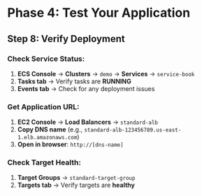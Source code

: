 # Phase 4: Test Your Application

## Step 8: Verify Deployment

### Check Service Status:
1. **ECS Console** → **Clusters** → `demo` → **Services** → `service-book`
2. **Tasks tab** → Verify tasks are **RUNNING**
3. **Events tab** → Check for any deployment issues

### Get Application URL:
1. **EC2 Console** → **Load Balancers** → `standard-alb`
2. **Copy DNS name** (e.g., `standard-alb-123456789.us-east-1.elb.amazonaws.com`)
3. **Open in browser**: `http://[dns-name]`

### Check Target Health:
1. **Target Groups** → `standard-target-group`
2. **Targets tab** → Verify targets are **healthy**

